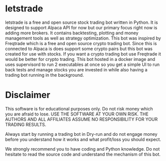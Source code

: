 # letstrade
letstrade is a free and open source stock trading bot written in Python. It is designed to support Alpaca API for now but our primary focus right now is adding more brokers. It contains backtesting, plotting and money management tools as well as strategy optimization.
This bot was inspired by Freqtrade which is a free and open source crypto trading bot.
Since this is connected to Alpaca is does support some crypto pairs but this bot was created for use with stocks. If you want a crypto trading bot use Freqtrade it would be better for crypto trading.
This bot hosted in a docker image and uses supervisord to run 2 executables at once so you get a simple UI to run back tests and manage stocks you are invested in while also having a trading bot running in the background. 
# Disclaimer
This software is for educational purposes only. Do not risk money which you are afraid to lose. USE THE SOFTWARE AT YOUR OWN RISK. THE AUTHORS AND ALL AFFILIATES ASSUME NO RESPONSIBILITY FOR YOUR TRADING RESULTS.

Always start by running a trading bot in Dry-run and do not engage money before you understand how it works and what profit/loss you should expect.

We strongly recommend you to have coding and Python knowledge. Do not hesitate to read the source code and understand the mechanism of this bot.


